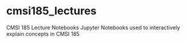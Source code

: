 # cmsi185_lectures
CMSI 185 Lecture Notebooks
Jupyter Notebooks used to interactively explain concepts in CMSI 185
